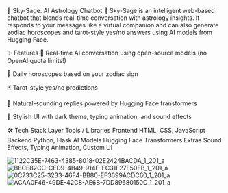 🌌 Sky-Sage: AI Astrology Chatbot 🔮
Sky-Sage is an intelligent web-based chatbot that blends real-time conversation with astrology insights. It responds to your messages like a virtual companion and can also generate zodiac horoscopes and tarot-style yes/no answers using AI models from Hugging Face.

✨ Features
💬 Real-time AI conversation using open-source models (no OpenAI quota limits!)

🔮 Daily horoscopes based on your zodiac sign

🃏 Tarot-style yes/no predictions

🧠 Natural-sounding replies powered by Hugging Face transformers

🎨 Stylish UI with dark theme, typing animation, and sound effects

🛠️ Tech Stack
Layer	Tools / Libraries
Frontend	HTML, CSS, JavaScript
Backend	Python, Flask
AI Models	Hugging Face Transformers
Extras	Sound Effects, Typing Animation, Custom UI

![1122C35E-7463-4385-8018-02E2424BACDA_1_201_a](https://github.com/user-attachments/assets/43eb9c82-ff6b-4eb1-aa55-817329b65085)
![B8CE82CC-CED9-4B49-914F-FC31F27F50FB_1_201_a](https://github.com/user-attachments/assets/f6c3e090-bab5-4567-9084-7ca3dbf144c1)
![0C733C25-3233-46F4-BB80-EF3699ACDC60_1_201_a](https://github.com/user-attachments/assets/3a8addbe-73b3-499e-ab42-fac684ab4585)
![ACAA0F46-49DE-42C8-AE6B-7DD89680150C_1_201_a](https://github.com/user-attachments/assets/4804b610-9917-4dbd-aed8-50188fc003ad)
